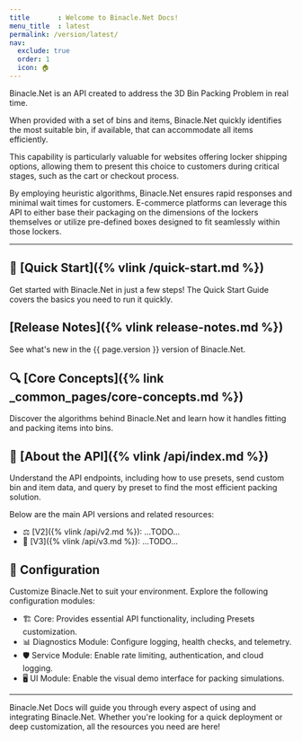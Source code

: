 ```yaml
---
title       : Welcome to Binacle.Net Docs!
menu_title  : latest
permalink: /version/latest/
nav:
  exclude: true
  order: 1
  icon: 🏠
---
```



Binacle.Net is an API created to address the 3D Bin Packing Problem in real time.

When provided with a set of bins and items, Binacle.Net quickly identifies the most suitable bin,
if available, that can accommodate all items efficiently. 

This capability is particularly valuable for websites offering locker shipping options, allowing them to present 
this choice to customers during critical stages, such as the cart or checkout process.

By employing heuristic algorithms, Binacle.Net ensures rapid responses and minimal wait times for customers. 
E-commerce platforms can leverage this API to either base their packaging on the dimensions of the lockers themselves 
or utilize pre-defined boxes designed to fit seamlessly within those lockers.

---

## 🚀 [Quick Start]({% vlink /quick-start.md %})
Get started with Binacle.Net in just a few steps! The Quick Start Guide covers the basics you need to run it quickly.

## [Release Notes]({% vlink release-notes.md %})
See what's new in the {{ page.version }} version of Binacle.Net.

## 🔍 [Core Concepts]({% link _common_pages/core-concepts.md %})
Discover the algorithms behind Binacle.Net and learn how it handles fitting and packing items into bins.

## 📡 [About the API]({% vlink /api/index.md %})
Understand the API endpoints, including how to use presets, send custom bin and item data, and query by preset to
find the most efficient packing solution.

Below are the main API versions and related resources:
- ⚖️ [V2]({% vlink /api/v2.md %}): ...TODO...
- 🧪 [V3]({% vlink /api/v3.md %}): ...TODO...

## 🔧 Configuration
Customize Binacle.Net to suit your environment. Explore the following configuration modules:

- 🏗️ Core: Provides essential API functionality, including Presets customization.
- 📊 Diagnostics Module: Configure logging, health checks, and telemetry.
- 🛡️ Service Module: Enable rate limiting, authentication, and cloud logging.
- 🖥️ UI Module: Enable the visual demo interface for packing simulations.

---

Binacle.Net Docs will guide you through every aspect of using and integrating Binacle.Net.
Whether you're looking for a quick deployment or deep customization, all the resources you need are here!
